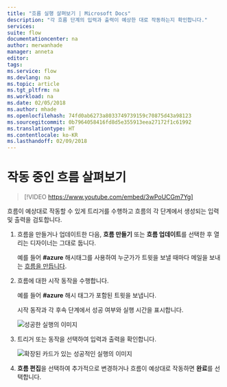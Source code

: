 ```yaml
---
title: "흐름 실행 살펴보기 | Microsoft Docs"
description: "각 흐름 단계의 입력과 출력이 예상한 대로 작동하는지 확인합니다."
services: 
suite: flow
documentationcenter: na
author: merwanhade
manager: anneta
editor: 
tags: 
ms.service: flow
ms.devlang: na
ms.topic: article
ms.tgt_pltfrm: na
ms.workload: na
ms.date: 02/05/2018
ms.author: mhade
ms.openlocfilehash: 74fd0ab6273a8033749739159c70875d43a98123
ms.sourcegitcommit: 0b7964058416fd8d5e355913eea27172f1c61992
ms.translationtype: HT
ms.contentlocale: ko-KR
ms.lasthandoff: 02/09/2018
---
```

# <a name="watch-your-flows-in-action"></a>작동 중인 흐름 살펴보기

>[!VIDEO https://www.youtube.com/embed/3wPoUCGm7Yg]

흐름이 예상대로 작동할 수 있게 트리거를 수행하고 흐름의 각 단계에서 생성되는 입력 및 출력을 검토합니다.

1. 흐름을 만들거나 업데이트한 다음, **흐름 만들기** 또는 **흐름 업데이트**를 선택한 후 열리는 디자이너는 그대로 둡니다.

     예를 들어 **#azure** 해시태그를 사용하여 누군가가 트윗을 보낼 때마다 메일을 보내는 [흐름을 만듭니다](get-started-logic-flow.md).
1. 흐름에 대한 시작 동작을 수행합니다.

    예를 들어 **#azure** 해시 태그가 포함된 트윗을 보냅니다.

    시작 동작과 각 후속 단계에서 성공 여부와 실행 시간을 표시합니다.

    ![성공한 실행의 이미지](./media/see-a-flow-run/successful-flow-run.png)
1. 트리거 또는 동작을 선택하여 입력과 출력을 확인합니다.

    ![확장된 카드가 있는 성공적인 실행의 이미지](./media/see-a-flow-run/successful-flow-expanded-cards.png)
1. **흐름 편집**을 선택하여 추가적으로 변경하거나 흐름이 예상대로 작동하면 **완료**를 선택합니다.
